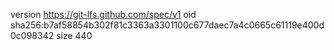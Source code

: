 version https://git-lfs.github.com/spec/v1
oid sha256:b7af58854b302f81c3363a3301100c677daec7a4c0665c61119e400d0c098342
size 440
